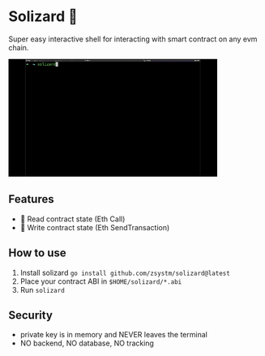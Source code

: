# Solizard :lizard:

Super easy interactive shell for interacting with smart contract on any evm chain.

![Quick Demo](docs/demo.gif)

## Features

- :scroll: Read contract state (Eth Call)
- :rocket: Write contract state (Eth SendTransaction)

## How to use

1. Install solizard `go install github.com/zsystm/solizard@latest`
2. Place your contract ABI in `$HOME/solizard/*.abi`
3. Run `solizard`

## Security

- private key is in memory and NEVER leaves the terminal
- NO backend, NO database, NO tracking